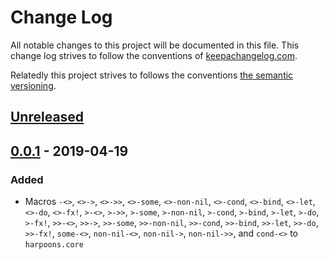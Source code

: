 # Change Log

All notable changes to this project will be documented in this file.  This
change log strives to follow the conventions of [keepachangelog.com].

Relatedly this project strives to follows the conventions [the semantic
versioning][semver].


## [Unreleased]

## [0.0.1] - 2019-04-19

### Added

- Macros `-<>`, `<>->`, `<>->>`, `<>-some`, `<>-non-nil`, `<>-cond`,
  `<>-bind`, `<>-let`, `<>-do`, `<>-fx!`, `>-<>`, `>->>`, `>-some`,
  `>-non-nil`, `>-cond`, `>-bind`, `>-let`, `>-do`, `>-fx!`, `>>-<>`, `>>->`,
  `>>-some`, `>>-non-nil`, `>>-cond`, `>>-bind`, `>>-let`, `>>-do`, `>>-fx!`,
  `some-<>`, `non-nil-<>`, `non-nil->`, `non-nil->>`, and `cond-<>` to
  `harpoons.core`

[keepachangelog.com]: https://keepachangelog.com/
[semver]: https://semver.org/
[Unreleased]: https://github.com/mjhanninen/harpoons/compare/v0.0.1...HEAD
[0.0.1]: https://github.com/mjhanninen/harpoons/releases/v0.0.1

